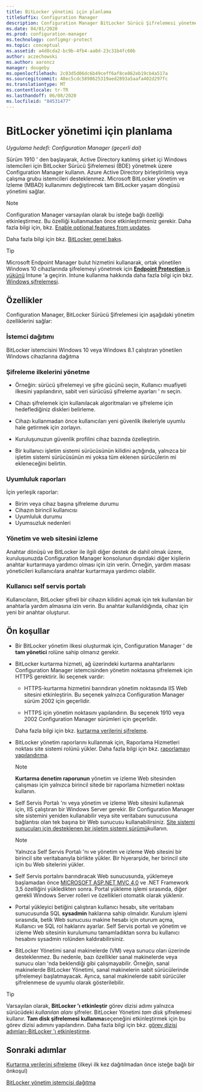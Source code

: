 ```yaml
---
title: BitLocker yönetimi için planlama
titleSuffix: Configuration Manager
description: Configuration Manager BitLocker Sürücü Şifrelemesi yönetmeyi planlayın
ms.date: 04/01/2020
ms.prod: configuration-manager
ms.technology: configmgr-protect
ms.topic: conceptual
ms.assetid: a4d8cda2-bc9b-4fb4-aa0d-23c31b4fc60b
author: aczechowski
ms.author: aaroncz
manager: dougeby
ms.openlocfilehash: 2c03d5d06dc6b49ceff6af8ce862eb19cb4a517a
ms.sourcegitcommit: 48ec5cdc5898625319aed2893a5aafa402d297fc
ms.translationtype: MT
ms.contentlocale: tr-TR
ms.lasthandoff: 06/08/2020
ms.locfileid: "84531477"
---
```

# <a name="plan-for-bitlocker-management"></a>BitLocker yönetimi için planlama

*Uygulama hedefi: Configuration Manager (geçerli dal)*

<!-- 3601034 -->

Sürüm 1910 ' den başlayarak, Active Directory katılmış şirket içi Windows istemcileri için BitLocker Sürücü Şifrelemesi (BDE) yönetmek üzere Configuration Manager kullanın. Azure Active Directory birleştirilmiş veya çalışma grubu istemcileri desteklenmez. Microsoft BitLocker yönetim ve Izleme (MBAD) kullanımını değiştirecek tam BitLocker yaşam döngüsü yönetimi sağlar.

> [!Note]  
> Configuration Manager varsayılan olarak bu isteğe bağlı özelliği etkinleştirmez. Bu özelliği kullanmadan önce etkinleştirmeniz gerekir. Daha fazla bilgi için, bkz. [Enable optional features from updates](../../core/servers/manage/install-in-console-updates.md#bkmk_options).  

Daha fazla bilgi için bkz. [BitLocker genel bakış](https://docs.microsoft.com/windows/security/information-protection/bitlocker/bitlocker-overview).

> [!TIP]
> Microsoft Endpoint Manager bulut hizmetini kullanarak, ortak yönetilen Windows 10 cihazlarında şifrelemeyi yönetmek için [ **Endpoint Protection** iş yükünü](../../comanage/workloads.md#endpoint-protection) Intune 'a geçirin. Intune kullanma hakkında daha fazla bilgi için bkz. [Windows şifrelemesi](/intune/protect/endpoint-protection-windows-10#windows-encryption).

## <a name="features"></a>Özellikler

Configuration Manager, BitLocker Sürücü Şifrelemesi için aşağıdaki yönetim özelliklerini sağlar:

### <a name="client-deployment"></a>İstemci dağıtımı

BitLocker istemcisini Windows 10 veya Windows 8.1 çalıştıran yönetilen Windows cihazlarına dağıtma

### <a name="manage-encryption-policies"></a>Şifreleme ilkelerini yönetme

- Örneğin: sürücü şifrelemeyi ve şifre gücünü seçin, Kullanıcı muafiyeti ilkesini yapılandırın, sabit veri sürücüsü şifreleme ayarları ' nı seçin.

- Cihazı şifrelemek için kullanılacak algoritmaları ve şifreleme için hedeflediğiniz diskleri belirleme.

- Cihazı kullanmadan önce kullanıcıları yeni güvenlik ilkeleriyle uyumlu hale getirmek için zorlayın.

- Kuruluşunuzun güvenlik profilini cihaz bazında özelleştirin.

- Bir kullanıcı işletim sistemi sürücüsünün kilidini açtığında, yalnızca bir işletim sistemi sürücüsünün mi yoksa tüm eklenen sürücülerin mi ekleneceğini belirtin.

### <a name="compliance-reports"></a>Uyumluluk raporları

İçin yerleşik raporlar:

- Birim veya cihaz başına şifreleme durumu
- Cihazın birincil kullanıcısı
- Uyumluluk durumu
- Uyumsuzluk nedenleri

### <a name="administration-and-monitoring-website"></a>Yönetim ve web sitesini izleme

Anahtar dönüşü ve BitLocker ile ilgili diğer destek de dahil olmak üzere, kuruluşunuzda Configuration Manager konsolunun dışındaki diğer kişilerin anahtar kurtarmaya yardımcı olması için izin verin. Örneğin, yardım masası yöneticileri kullanıcılara anahtar kurtarmaya yardımcı olabilir.

### <a name="user-self-service-portal"></a>Kullanıcı self servis portalı

Kullanıcıların, BitLocker şifreli bir cihazın kilidini açmak için tek kullanılan bir anahtarla yardım almasına izin verin. Bu anahtar kullanıldığında, cihaz için yeni bir anahtar oluşturur.

## <a name="prerequisites"></a>Ön koşullar

- Bir BitLocker yönetim ilkesi oluşturmak için, Configuration Manager ' de **tam yönetici** rolüne sahip olmanız gerekir.

- BitLocker kurtarma hizmeti, ağ üzerindeki kurtarma anahtarlarını Configuration Manager istemcisinden yönetim noktasına şifrelemek için HTTPS gerektirir. İki seçenek vardır:

  - HTTPS-kurtarma hizmetini barındıran yönetim noktasında IIS Web sitesini etkinleştirin. Bu seçenek yalnızca Configuration Manager sürüm 2002 için geçerlidir.<!-- 5925660 -->

  - HTTPS için yönetim noktasını yapılandırın. Bu seçenek 1910 veya 2002 Configuration Manager sürümleri için geçerlidir.

  Daha fazla bilgi için bkz. [kurtarma verilerini şifreleme](../deploy-use/bitlocker/encrypt-recovery-data.md).

- BitLocker yönetim raporlarını kullanmak için, Raporlama Hizmetleri noktası site sistemi rolünü yükler. Daha fazla bilgi için bkz. [raporlamayı yapılandırma](../../core/servers/manage/configuring-reporting.md).

    > [!NOTE]
    > **Kurtarma denetim raporunun** yönetim ve izleme Web sitesinden çalışması için yalnızca birincil sitede bir raporlama hizmetleri noktası kullanın.

- Self Servis Portalı 'nı veya yönetim ve izleme Web sitesini kullanmak için, IIS çalıştıran bir Windows Server gerekir. Bir Configuration Manager site sistemini yeniden kullanabilir veya site veritabanı sunucusuna bağlantısı olan tek başına bir Web sunucusu kullanabilirsiniz. [Site sistemi sunucuları için desteklenen bir işletim sistemi sürümü](../../core/plan-design/configs/supported-operating-systems-for-site-system-servers.md)kullanın.

    > [!NOTE]
    > Yalnızca Self Servis Portalı 'nı ve yönetim ve izleme Web sitesini bir birincil site veritabanıyla birlikte yükler. Bir hiyerarşide, her birincil site için bu Web sitelerini yükler.

- Self Servis portalını barındıracak Web sunucusunda, yüklemeye başlamadan önce [MICROSOFT ASP.NET MVC 4,0](https://docs.microsoft.com/aspnet/mvc/mvc4) ve .NET Framework 3,5 özelliğini yükledikten sonra. Portal yükleme işlemi sırasında, diğer gerekli Windows Server rolleri ve özellikleri otomatik olarak yüklenir.

- Portal yükleyici betiğini çalıştıran kullanıcı hesabı, site veritabanı sunucusunda SQL **sysadmin** haklarına sahip olmalıdır. Kurulum işlemi sırasında, betik Web sunucusu makine hesabı için oturum açma, Kullanıcı ve SQL rol haklarını ayarlar. Self Servis portalı ve yönetim ve izleme Web sitesinin kurulumunu tamamladıktan sonra bu kullanıcı hesabını sysadmin rolünden kaldırabilirsiniz.

- BitLocker Yönetimi sanal makinelerde (VM) veya sunucu oları üzerinde desteklenmez. Bu nedenle, bazı özellikler sanal makinelerde veya sunucu oları 'nda beklendiği gibi çalışmayabilir. Örneğin, sanal makinelerde BitLocker Yönetimi, sanal makinelerin sabit sürücülerinde şifrelemeyi başlatmayacak. Ayrıca, sanal makinelerde sabit sürücüler şifrelenmese de uyumlu olarak gösterilebilir.

> [!TIP]
> Varsayılan olarak, **BitLocker 'ı etkinleştir** görev dizisi adımı yalnızca sürücüdeki *kullanılan alanı* şifreler. BitLocker Yönetimi *tam disk* şifrelemesi kullanır. **Tam disk şifrelemesi kullanma**seçeneğini etkinleştirmek için bu görev dizisi adımını yapılandırın. Daha fazla bilgi için bkz. [görev dizisi adımları-BitLocker 'ı etkinleştirme](../../osd/understand/task-sequence-steps.md#BKMK_EnableBitLocker).

## <a name="next-steps"></a>Sonraki adımlar

[Kurtarma verilerini şifreleme](../deploy-use/bitlocker/encrypt-recovery-data.md) (ilkeyi ilk kez dağıtılmadan önce isteğe bağlı bir önkoşul)

[BitLocker yönetim istemcisi dağıtma](../deploy-use/bitlocker/deploy-management-agent.md)

